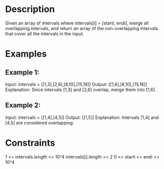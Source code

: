 # Description
Given an array of intervals where intervals[i] = [starti, endi], merge all overlapping intervals, and return an array of the non-overlapping intervals that cover all the intervals in the input.

# Examples
## Example 1:
Input: intervals = [[1,3],[2,6],[8,10],[15,18]]
Output: [[1,6],[8,10],[15,18]]
Explanation: Since intervals [1,3] and [2,6] overlap, merge them into [1,6].

## Example 2:
Input: intervals = [[1,4],[4,5]]
Output: [[1,5]]
Explanation: Intervals [1,4] and [4,5] are considered overlapping.

# Constraints
1 <= intervals.length <= 10^4
intervals[i].length == 2
0 <= starti <= endi <= 10^4
